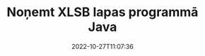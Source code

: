 ---
############################# Static ############################
layout: "auto-gen-merger"
date: 2022-10-27T11:07:36
draft: false
otherformats: odt one otp ott pdf pps ppsx ppt pptx rtf tex vdx vsdm vsdx vssm vssx

############################# Head ############################
head_title: "Noņemt XLSB lapas programmā Java"
head_description: "Noņemiet vai izdzēsiet vienu lapu vai lapu kolekciju no XLSB faila programmā Java, apgriežot lapu secību, izmantojot dokumentu apvienošanas API."

############################# Header ############################
title: "Noņemt XLSB lapas programmā Java"
description: "Noņemiet XLSB lapas ar dažām Java koda rindām."
bg_image: "https://cms.admin.containerize.com/templates/aspose/App_Themes/V3/images/bg/header1.png"
bg_overlay: false
button:
    enable: true
    icon: "fas fa-arrow-down"
    label: "Lejupielādēt bezmaksas izmēģinājuma versiju"
    link: "https://downloads.groupdocs.com/merger/java"

############################# SubMenu ############################
submenu:
    enable: true

    left:
        img_alt: "GroupDocs.Merger for Java"
        image: "https://cms.admin.containerize.com/templates/groupdocs/images/product-logos/90x90-noborder/groupdocs-merger-java.png"
        product: "GroupDocs.Merger"
        platform: "Java"

    middle:
        button:

            # button loop
            - link: "https://apireference.groupdocs.com/merger/java"
              text: "API atsauce"

            # button loop
            - link: "https://github.com/groupdocs-merger"
              text: "Kodu piemēri"

            # button loop
            - link: "https://products.groupdocs.app/merger/family"
              text: "Tiešraides demonstrācijas"

            # button loop
            - link: "https://purchase.groupdocs.com/pricing/merger/java"
              text: "Cenu noteikšana"

    right:
        link_download: "https://downloads.groupdocs.com/merger"
        link_learn: "https://docs.groupdocs.com/merger/java"
        link_buy: "https://purchase.groupdocs.com"

############################# About ############################
about:
    enable: true
    title: "Par GroupDocs.Merger for Java API"
    content: |
        [GroupDocs.Merger for Java](/lv/merger/java/) piedāvā vienkāršu risinājumu, lai droši apvienotu un sadalītu dažādus dokumentu formātus, tostarp PDF, Microsoft Office (Word, Excel, PowerPoint). , OneNote), OpenDocument, HTML, attēli un daudzas citas Java lietojumprogrammās. Pievienojot tikai dažas koda rindiņas, veiciet vairākas dokumenta darbības, piemēram, pārvietojiet, noņemiet, pagrieziet, apmainiet, izvelciet vai mainiet lappušu orientāciju dokumentos. Dokumentu apvienošanas API atbalsta arī dokumentu lapu priekšskatīšanu kā attēlu, lai analizētu dokumenta struktūru, formatējumu un lapas saturu.
        
        GroupDocs.Merger API ir pareizā izvēle korporatīvajiem risinājumiem, kuriem nepieciešamas failu lapu noņemšanas funkcijas. Šīs API tiek labi atbalstītas visās lielākajās operētājsistēmās un platformās, tostarp J2SE 7.0 (1.7), J2SE 8.0 (1.8), Java 10.

############################# Steps ############################
steps:
    enable: true
    title_left: "Noņemt XLSB faila lapas no Java"
    content_left: |
        [GroupDocs.Merger for Java](/lv/merger/java/) ļauj Java izstrādātājiem viegli izdzēst vienu vai vairākas noteiktas lapas XLSB ietvaros. failu, veicot dažas vienkāršas darbības.
        
        * Inicializējiet **RemoveOptions** ar noņemamo lapu numuriem.
        * Izveidojiet jaunu **Merger** gadījumu un norādiet avota dokumenta ceļu kā konstruktora parametru.
        * Izsauciet **removePages** un nododiet objektam **RemoveOptions**.
        * Izsauciet **save** un norādiet faila ceļu, lai saglabātu iegūto dokumentu.

    title_right: "Sistēmas prasības"
    content_right: |
        GroupDocs.Merger for Java API tiek atbalstītas visās lielākajās platformās un operētājsistēmās. Pirms tālāk norādītā koda izpildes, lūdzu, pārliecinieties, vai jūsu sistēmā ir instalēti šādi priekšnosacījumi.

        * Operētājsistēmas: Microsoft Windows, Linux, MacOS
        * Izstrādes vides: NetBeans, IntelliJ IDEA, Eclipse
        * Ietvari: J2SE 7.0 (1.7), J2SE 8.0 (1.8), Java 10
        * Lejupielādējiet jaunāko GroupDocs.Merger for Java versiju no [Maven](https://repository.groupdocs.com/webapp/#/artifacts/browse/tree/General/repo/com/groupdocs/groupdocs-merger)
         
    code: |
     {{% merger/additional-styles %}}
     {{< merger/code-merger title="Kā noņemt XLSB faila lapas, izmantojot Java piemēra kodu">}}

        ```java    
        // Noņemiet XLSB faila lapas, izmantojot GroupDocs.Merger API
        // Inicializējiet RemoveOptions klasi ar atlasītajiem lappušu numuriem
        RemoveOptions removeOptions = new RemoveOptions(new int[] { 3, 6 });

        // Izveidot saplūšanu, ievadot XLSB dokumentu
        Merger merger = new Merger("input.xlsb");

        // Izsauciet metodi removePages un nosūtiet tai RemoveOptions objektu
        merger.removePages(removeOptions);
    
        // Izsauciet saglabāšanas metodi un nododiet vajadzīgo faila ceļu, lai saglabātu izvaddokumentu
        merger.save("output.xlsb");
        ```
     {{< /merger/code-merger >}}

############################# Demos ############################
demos:
    enable: true
    title: "Tiešraides demonstrācijas — noņemiet XLSB lapas tiešsaistē"
    content: |
       Noņemiet XLSB faila lapas tūlīt, apmeklējot vietni [GroupDocs.Merger Live Demos](https://products.groupdocs.app/splitter/remove-pages/xlsb).
       Tiešraides demonstrācijai ir šādas priekšrocības.
        
############################# About Formats ############################
about_formats:
    enable: true

############################# More Formats ############################
more_formats:
    enable: true
    title: "Noņemiet lapas no citiem dokumentu formātiem"
    content: |
        Java dokumentē apvienošanas un sadalīšanas API failu formātiem un attēliem. Noņemiet dažus populāros failu formātus, kā norādīts tālāk.

############################# Back to top ###############################
back_to_top:
    enable: true
---